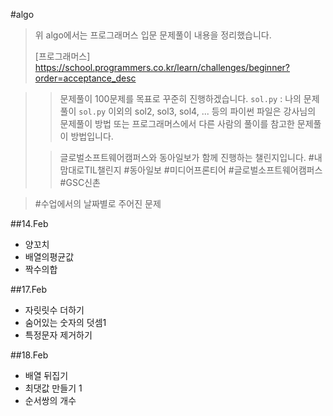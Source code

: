 #algo

>위 algo에서는 프로그래머스 입문 문제풀이 내용을 정리했습니다.
>
>[프로그래머스] https://school.programmers.co.kr/learn/challenges/beginner?order=acceptance_desc


>> 문제풀이 100문제를 목표로 꾸준히 진행하겠습니다. 
>>`sol.py` : 나의 문제풀이
>`sol.py` 이외의 sol2, sol3, sol4, ... 등의 파이썬 파일은 강사님의 문제풀이 방법 또는 프로그래머스에서 다른 사람의 풀이를 참고한 문제풀이 방법입니다.
>
>>글로벌소프트웨어캠퍼스와 동아일보가 함께 진행하는 챌린지입니다.
>>#내맘대로TIL챌린지 #동아일보 #미디어프론티어 #글로벌소프트웨어캠퍼스 #GSC신촌

>#수업에서의 날짜별로 주어진 문제
>
##14.Feb
- 양꼬치
- 배열의평균값
- 짝수의합

##17.Feb
- 자릿릿수 더하기
- 숨어있는 숫자의 덧셈1
- 특정문자 제거하기

##18.Feb
- 배열 뒤집기
- 최댓값 만들기 1
- 순서쌍의 개수
